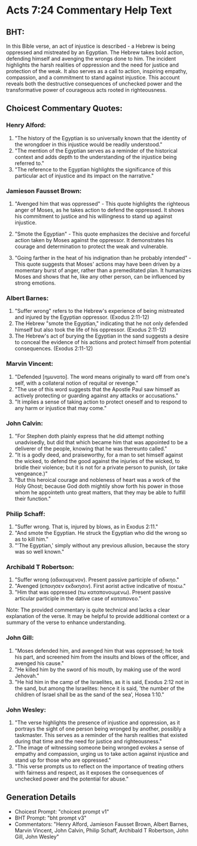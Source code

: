 # Acts 7:24 Commentary Help Text

## BHT:
In this Bible verse, an act of injustice is described - a Hebrew is being oppressed and mistreated by an Egyptian. The Hebrew takes bold action, defending himself and avenging the wrongs done to him. The incident highlights the harsh realities of oppression and the need for justice and protection of the weak. It also serves as a call to action, inspiring empathy, compassion, and a commitment to stand against injustice. This account reveals both the destructive consequences of unchecked power and the transformative power of courageous acts rooted in righteousness.

## Choicest Commentary Quotes:
### Henry Alford:
1. "The history of the Egyptian is so universally known that the identity of the wrongdoer in this injustice would be readily understood."
2. "The mention of the Egyptian serves as a reminder of the historical context and adds depth to the understanding of the injustice being referred to."
3. "The reference to the Egyptian highlights the significance of this particular act of injustice and its impact on the narrative."

### Jamieson Fausset Brown:
1. "Avenged him that was oppressed" - This quote highlights the righteous anger of Moses, as he takes action to defend the oppressed. It shows his commitment to justice and his willingness to stand up against injustice.

2. "Smote the Egyptian" - This quote emphasizes the decisive and forceful action taken by Moses against the oppressor. It demonstrates his courage and determination to protect the weak and vulnerable.

3. "Going farther in the heat of his indignation than he probably intended" - This quote suggests that Moses' actions may have been driven by a momentary burst of anger, rather than a premeditated plan. It humanizes Moses and shows that he, like any other person, can be influenced by strong emotions.

### Albert Barnes:
1. "Suffer wrong" refers to the Hebrew's experience of being mistreated and injured by the Egyptian oppressor. (Exodus 2:11-12)
2. The Hebrew "smote the Egyptian," indicating that he not only defended himself but also took the life of his oppressor. (Exodus 2:11-12)
3. The Hebrew's act of burying the Egyptian in the sand suggests a desire to conceal the evidence of his actions and protect himself from potential consequences. (Exodus 2:11-12)

### Marvin Vincent:
1. "Defended [ημυνατο]. The word means originally to ward off from one's self, with a collateral notion of requital or revenge."
2. "The use of this word suggests that the Apostle Paul saw himself as actively protecting or guarding against any attacks or accusations."
3. "It implies a sense of taking action to protect oneself and to respond to any harm or injustice that may come."

### John Calvin:
1. "For Stephen doth plainly express that he did attempt nothing unadvisedly, but did that which became him that was appointed to be a deliverer of the people, knowing that he was thereunto called."
2. "It is a godly deed, and praiseworthy, for a man to set himself against the wicked, to defend the good against the injuries of the wicked, to bridle their violence; but it is not for a private person to punish, (or take vengeance.)"
3. "But this heroical courage and nobleness of heart was a work of the Holy Ghost; because God doth mightily show forth his power in those whom he appointeth unto great matters, that they may be able to fulfill their function."

### Philip Schaff:
1. "Suffer wrong. That is, injured by blows, as in Exodus 2:11."
2. "And smote the Egyptian. He struck the Egyptian who did the wrong so as to kill him."
3. "'The Egyptian,' simply without any previous allusion, because the story was so well known."

### Archibald T Robertson:
1. "Suffer wrong (αδικουμενον). Present passive participle of αδικηο." 
2. "Avenged (εποιησεν εκδικησιν). First aorist active indicative of ποιεω."
3. "Him that was oppressed (τω καταπονουμενω). Present passive articular participle in the dative case of καταπονεο."

Note: The provided commentary is quite technical and lacks a clear explanation of the verse. It may be helpful to provide additional context or a summary of the verse to enhance understanding.

### John Gill:
1. "Moses defended him, and avenged him that was oppressed; he took his part, and screened him from the insults and blows of the officer, and avenged his cause."
2. "He killed him by the sword of his mouth, by making use of the word Jehovah."
3. "He hid him in the camp of the Israelites, as it is said, Exodus 2:12 not in the sand, but among the Israelites: hence it is said, 'the number of the children of Israel shall be as the sand of the sea', Hosea 1:10."

### John Wesley:
1. "The verse highlights the presence of injustice and oppression, as it portrays the sight of one person being wronged by another, possibly a taskmaster. This serves as a reminder of the harsh realities that existed during that time and the need for justice and righteousness."
2. "The image of witnessing someone being wronged evokes a sense of empathy and compassion, urging us to take action against injustice and stand up for those who are oppressed."
3. "This verse prompts us to reflect on the importance of treating others with fairness and respect, as it exposes the consequences of unchecked power and the potential for abuse."


## Generation Details
- Choicest Prompt: "choicest prompt v1"
- BHT Prompt: "bht prompt v3"
- Commentators: "Henry Alford, Jamieson Fausset Brown, Albert Barnes, Marvin Vincent, John Calvin, Philip Schaff, Archibald T Robertson, John Gill, John Wesley"
